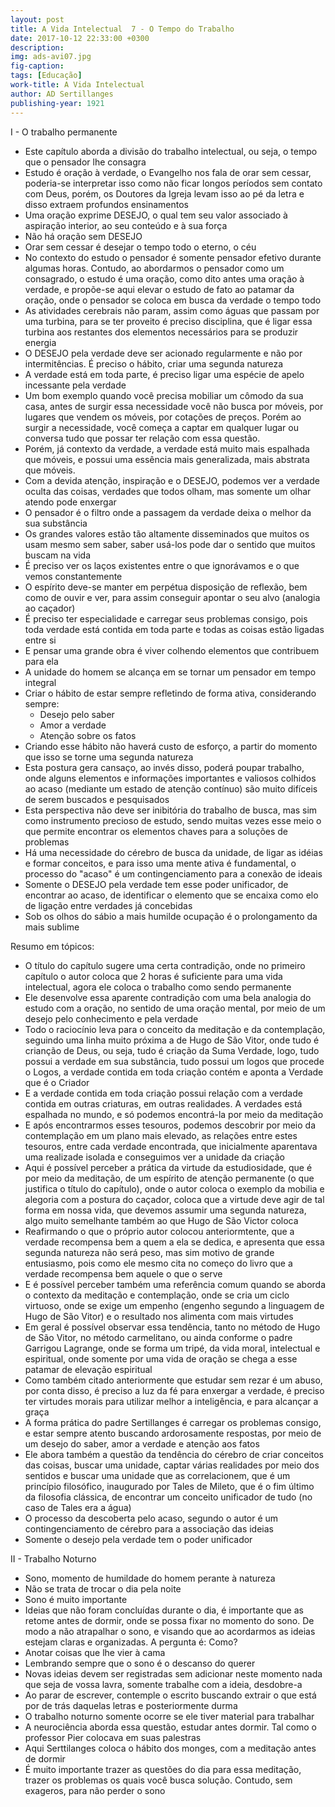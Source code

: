 ```yaml
---
layout: post
title: A Vida Intelectual  7 - O Tempo do Trabalho
date: 2017-10-12 22:33:00 +0300
description: 
img: ads-avi07.jpg
fig-caption: 
tags: [Educação]
work-title: A Vida Intelectual
author: AD Sertillanges
publishing-year: 1921
---
```


I - O trabalho permanente

* Este capítulo aborda a divisão do trabalho intelectual, ou seja, o tempo que o pensador lhe consagra
* Estudo é oração à verdade, o Evangelho nos fala de orar sem cessar, poderia-se interpretar isso como não ficar longos períodos sem contato com Deus, porém, os Doutores da Igreja levam isso ao pé da letra e disso extraem profundos ensinamentos
* Uma oração exprime DESEJO, o qual tem seu valor associado à aspiração interior, ao seu conteúdo e à sua força
* Não há oração sem DESEJO
* Orar sem cessar é desejar o tempo todo o eterno, o céu
* No contexto do estudo o pensador é somente pensador efetivo durante algumas horas. Contudo, ao abordarmos o pensador como um consagrado, o estudo é uma oração, como dito antes uma oração à verdade, e propõe-se aqui elevar o estudo de fato ao patamar da oração, onde o pensador se coloca em busca da verdade o tempo todo
* As atividades cerebrais não param, assim como águas que passam por uma turbina, para se ter proveito é preciso disciplina, que é ligar essa turbina aos restantes dos elementos necessários para se produzir energia
* O DESEJO pela verdade deve ser acionado regularmente e não por intermitências. É preciso o hábito, criar uma segunda natureza
* A verdade está em toda parte, é preciso ligar uma espécie de apelo incessante pela verdade
* Um bom exemplo quando você precisa mobiliar um cômodo da sua casa, antes de surgir essa necessidade você não busca por móveis, por lugares que vendem os móveis, por cotações de preços. Porém ao surgir a necessidade, você começa a captar em qualquer lugar ou conversa tudo que possar ter relação com essa questão. 
* Porém, já contexto da verdade, a verdade está muito mais espalhada que móveis, e possui uma essência mais generalizada, mais abstrata que móveis.
* Com a devida atenção, inspiração e o DESEJO, podemos ver a verdade oculta das coisas, verdades que todos olham, mas somente um olhar atendo pode enxergar
* O pensador  é o filtro onde a passagem da verdade deixa o melhor da sua substância
* Os grandes valores estão tão altamente disseminados que muitos os usam mesmo sem saber, saber usá-los pode dar o sentido que muitos buscam na vida
* É preciso ver os laços existentes entre o que ignorávamos e o que vemos constantemente
* O espírito deve-se manter em perpétua disposição de reflexão, bem como de ouvir e ver, para assim conseguir apontar o seu alvo (analogia ao caçador)
* É preciso ter especialidade e carregar seus problemas consigo, pois toda verdade está contida em toda parte e todas as coisas estão ligadas entre si
* E pensar uma grande obra é viver colhendo elementos que contribuem para ela
* A unidade do homem se alcança em se tornar um pensador em tempo integral
* Criar o hábito de estar sempre refletindo de forma ativa, considerando sempre:
   * Desejo pelo saber
   * Amor a verdade
   * Atenção sobre os fatos
* Criando esse hábito não haverá custo de esforço, a partir do momento que isso se torne uma segunda natureza
* Esta postura gera cansaço, ao invés disso, poderá poupar trabalho, onde alguns elementos e informações importantes e valiosos colhidos ao acaso (mediante um estado de atenção contínuo) são muito difíceis de serem buscados e pesquisados
* Esta perspectiva não deve ser inibitória do trabalho de busca, mas sim como instrumento precioso de estudo, sendo muitas vezes esse meio o que permite encontrar os elementos chaves para a soluções de problemas 
* Há uma necessidade do cérebro de busca da unidade, de ligar as idéias e formar conceitos, e para isso uma mente ativa é fundamental,  o processo do "acaso" é um contingenciamento para a conexão de ideais
* Somente o DESEJO pela verdade tem esse poder unificador, de encontrar ao acaso, de identificar o elemento que se encaixa como elo de ligação entre verdades já concebidas
* Sob os olhos do sábio a mais humilde ocupação é o prolongamento da mais sublime

Resumo em tópicos:

* O título do capítulo sugere uma certa contradição, onde no primeiro capítulo o autor coloca que 2 horas é suficiente para uma vida intelectual, agora ele coloca o trabalho como sendo permanente
* Ele desenvolve essa aparente contradição com uma bela analogia do estudo com a oração, no sentido de uma oração mental, por meio de um desejo pelo conhecimento e pela verdade
* Todo o raciocínio leva para o conceito da meditação e da contemplação, seguindo uma linha muito próxima a de Hugo de São Vitor, onde tudo é crianção de Deus, ou seja, tudo é criação da Suma Verdade, logo, tudo possui a verdade em sua substância, tudo possui um logos que procede o Logos, a verdade contida em toda criação contém e aponta a Verdade que é o Criador
* E a verdade contida em toda criação possui relação com a verdade contida em outras criaturas, em outras realidades. A verdades está espalhada no mundo, e só podemos encontrá-la por meio da meditação
* E após encontrarmos esses tesouros, podemos descobrir por meio da contemplação em um plano mais elevado, as relações entre estes tesouros, entre cada verdade encontrada, que inicialmente aparentava uma realizade isolada e conseguimos ver a unidade da criação
* Aqui é possível perceber a prática da virtude da estudiosidade, que é por meio da meditação, de um espírito de atenção permanente (o que justifica o título do capítulo), onde o autor coloca o exemplo da mobilia e alegoria com a postura do caçador, coloca que a virtude deve agir de tal forma em nossa vida, que devemos assumir uma segunda natureza, algo muito semelhante também ao que Hugo de São Victor coloca
* Reafirmando o que o próprio autor colocou anteriormtente, que a verdade recompensa bem a quem a ela se dedica, e apresenta que essa segunda natureza não será peso, mas sim motivo de grande entusiasmo, pois como ele mesmo cita no começo do livro que a verdade recompensa bem aquele o que o serve
* E é possível perceber também uma referência comum quando se aborda o contexto da meditação e contemplação, onde se cria um ciclo virtuoso, onde se exige um empenho (engenho segundo a linguagem de Hugo de São Vitor) e o resultado nos alimenta com mais virtudes
* Em geral é possível observar essa tendência, tanto no método de Hugo de São Vitor, no método carmelitano, ou ainda conforme o padre Garrigou Lagrange, onde se forma um tripé, da vida moral, intelectual e espiritual, onde somente por uma vida de oração se chega a esse patamar de elevação espiritual
* Como também citado anteriormente que estudar sem rezar é um abuso, por conta disso, é preciso a luz da fé para enxergar a verdade, é preciso ter virtudes morais para utilizar melhor a inteligência, e para alcançar a graça
* A forma prática do padre Sertillanges é carregar os problemas consigo, e estar sempre atento buscando ardorosamente respostas, por meio de um desejo do saber, amor a verdade e atenção aos fatos
* Ele abora também a questão da tendência do cérebro de criar conceitos das coisas, buscar uma unidade, captar várias realidades por meio dos sentidos e buscar uma unidade que as correlacionem, que é um princípio filosófico, inaugurado por Tales de Mileto, que é o fim último da filosofia clássica, de encontrar um conceito unificador de tudo (no caso de Tales era a água)
* O processo da descoberta pelo acaso, segundo o autor é um contingenciamento de cérebro para a associação das ideias
* Somente o desejo pela verdade tem o poder unificador

II - Trabalho Noturno

* Sono, momento de humildade do homem perante à natureza
* Não se trata de trocar o dia pela noite
* Sono é muito importante
* Ideias que não foram concluídas durante o dia, é importante que as retome antes de dormir, onde se possa fixar no momento do sono. De modo a não atrapalhar o sono, e visando que ao acordarmos as ideias estejam claras e organizadas. A pergunta é: Como?
* Anotar coisas que lhe vier à cama
* Lembrando sempre que o sono é o descanso do querer
* Novas ideias devem ser registradas sem adicionar neste momento nada que seja de vossa lavra, somente trabalhe com a ideia, desdobre-a
* Ao parar de escrever, contemple o escrito buscando extrair o que está por de trás daquelas letras e posteriormente durma
* O trabalho noturno somente ocorre se ele tiver material para trabalhar
* A neurociência aborda essa questão, estudar antes dormir. Tal como o professor Pier colocava em suas palestras
* Aqui Serttilanges coloca o hábito dos monges, com a meditação antes de dormir
* É muito importante trazer as questões do dia para essa meditação, trazer os problemas os quais você busca solução. Contudo, sem exageros, para não perder o sono
